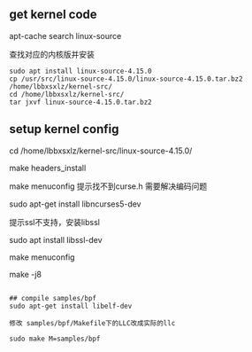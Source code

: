 ## get kernel code
apt-cache search linux-source

查找对应的内核版并安装

```
sudo apt install linux-source-4.15.0
cp /usr/src/linux-source-4.15.0/linux-source-4.15.0.tar.bz2 /home/lbbxsxlz/kernel-src/
cd /home/lbbxsxlz/kernel-src/
tar jxvf linux-source-4.15.0.tar.bz2
```

## setup kernel config
cd /home/lbbxsxlz/kernel-src/linux-source-4.15.0/

make headers_install

make menuconfig 提示找不到curse.h 需要解决编码问题

sudo apt-get install libncurses5-dev

提示ssl不支持，安装libssl

sudo apt install libssl-dev

make menuconfig

make -j8
```

## compile samples/bpf
sudo apt-get install libelf-dev

修改 samples/bpf/Makefile下的LLC改成实际的llc

sudo make M=samples/bpf

